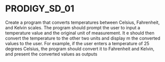 # PRODIGY_SD_01
Create a program that converts temperatures between Celsius, Fahrenheit, and Kelvin scales. The program should prompt the user to input a temperature value and the original unit of measurement. It e should then convert the temperature to the other two units and display m the converted values to the user. For example, if the user enters a temperature of 25 degrees Celsius, the program should convert it to Fahrenheit and Kelvin, and present the converted values as outputs
